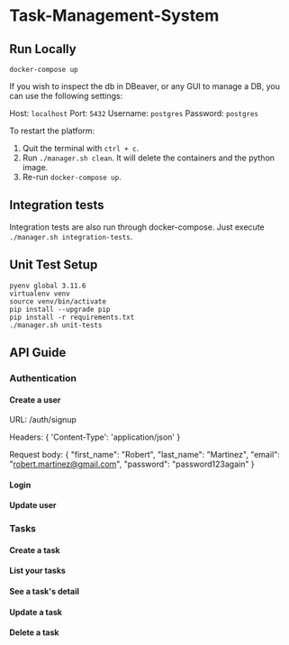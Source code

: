 # Task-Management-System

## Run Locally

`docker-compose up`

If you wish to inspect the db in DBeaver, or any GUI to manage a DB, you can use the following settings:

Host: `localhost`
Port: `5432`
Username: `postgres`
Password: `postgres`

To restart the platform: 

1. Quit the terminal with `ctrl + c`.
2. Run `./manager.sh clean`. It will delete the containers and the python image.
3. Re-run `docker-compose up`.

## Integration tests

Integration tests are also run through docker-compose. Just execute `./manager.sh integration-tests`.

## Unit Test Setup

```
pyenv global 3.11.6
virtualenv venv
source venv/bin/activate
pip install --upgrade pip
pip install -r requirements.txt
./manager.sh unit-tests
```

## API Guide

### Authentication

#### Create a user

URL: /auth/signup

Headers: {
    'Content-Type': 'application/json'
}

Request body: {
    "first_name": "Robert",
    "last_name": "Martinez",
    "email": "robert.martinez@gmail.com",
    "password": "password123again"
}

#### Login



#### Update user



### Tasks

#### Create a task



#### List your tasks



#### See a task's detail



#### Update a task



#### Delete a task

